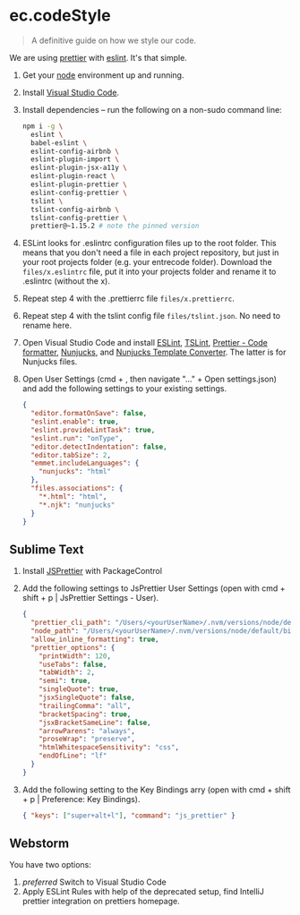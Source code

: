 # ec.codeStyle
> A definitive guide on how we style our code.

We are using [prettier](https://prettier.io/) with [eslint](https://eslint.org/). It's that simple.

1. Get your [node](https://confluence.entrecode.de/display/KB/Node.js+setup) environment up and running.
2. Install [Visual Studio Code](https://confluence.entrecode.de/display/KB/VSCode+Setup).
3. Install dependencies – run the following on a non-sudo command line:

    ```sh
    npm i -g \
      eslint \
      babel-eslint \
      eslint-config-airbnb \
      eslint-plugin-import \
      eslint-plugin-jsx-a11y \
      eslint-plugin-react \
      eslint-plugin-prettier \
      eslint-config-prettier \
      tslint \
      tslint-config-airbnb \
      tslint-config-prettier \
      prettier@~1.15.2 # note the pinned version
    ```
4. ESLint looks for .eslintrc configuration files up to the root folder. This means that you don't need a file in each project repository, but just in your root projects folder (e.g. your entrecode folder). Download the `files/x.eslintrc` file, put it into your projects folder and rename it to .eslintrc (without the x). 
5. Repeat step 4 with the .prettierrc file `files/x.prettierrc`.
6. Repeat step 4 with the tslint config file `files/tslint.json`. No need to rename here.
7. Open Visual Studio Code and install [ESLint](https://marketplace.visualstudio.com/items?itemName=dbaeumer.vscode-eslint), [TSLint](https://marketplace.visualstudio.com/items?itemName=eg2.tslint), [Prettier - Code formatter](https://marketplace.visualstudio.com/items?itemName=esbenp.prettier-vscode), [Nunjucks](https://marketplace.visualstudio.com/items?itemName=ronnidc.nunjucks), and [Nunjucks Template Converter](https://marketplace.visualstudio.com/items?itemName=okitavera.vscode-nunjucks-formatter). The latter is for Nunjucks files.
8. Open User Settings (cmd + , then navigate "…" + Open settings.json) and add the following settings to your existing settings.
    
    ```json
    {
      "editor.formatOnSave": false,
      "eslint.enable": true,
      "eslint.provideLintTask": true,
      "eslint.run": "onType",
      "editor.detectIndentation": false,
      "editor.tabSize": 2,
      "emmet.includeLanguages": {
        "nunjucks": "html"
      },
      "files.associations": {
        "*.html": "html",
        "*.njk": "nunjucks"
      }
    }
    ```

## Sublime Text

1. Install [JSPrettier](https://packagecontrol.io/packages/JsPrettier) with PackageControl
2. Add the following settings to JsPrettier User Settings (open with cmd + shift + p | JsPrettier Settings - User).

    ```json
    {
      "prettier_cli_path": "/Users/<yourUserName>/.nvm/versions/node/default/bin/prettier",
      "node_path": "/Users/<yourUserName>/.nvm/versions/node/default/bin/node",
      "allow_inline_formatting": true,
      "prettier_options": {
        "printWidth": 120,
        "useTabs": false,
        "tabWidth": 2,
        "semi": true,
        "singleQuote": true,
        "jsxSingleQuote": false,
        "trailingComma": "all",
        "bracketSpacing": true,
        "jsxBracketSameLine": false,
        "arrowParens": "always",
        "proseWrap": "preserve",
        "htmlWhitespaceSensitivity": "css",
        "endOfLine": "lf"
      }
    }
    ```
3. Add the following setting to the Key Bindings arry (open with cmd + shift + p | Preference: Key Bindings).

    ```json
    { "keys": ["super+alt+l"], "command": "js_prettier" }
    ```

## Webstorm

You have two options:

1. *preferred* Switch to Visual Studio Code
2. Apply ESLint Rules with help of the deprecated setup, find IntelliJ prettier integration on prettiers homepage.
